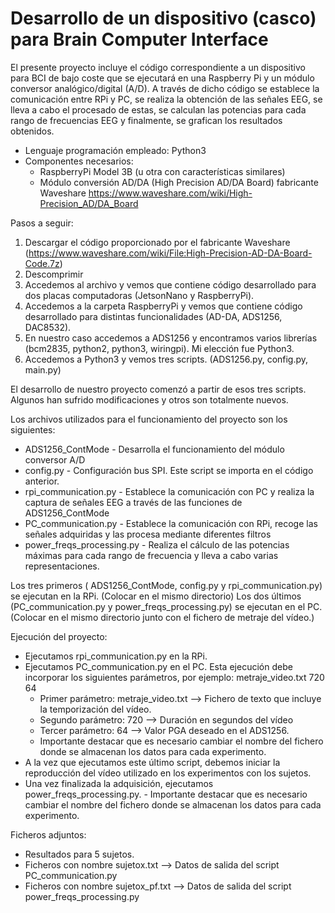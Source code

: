 # Desarrollo de un dispositivo (casco) para Brain Computer Interface
El presente proyecto incluye el código correspondiente a un dispositivo para BCI de bajo coste que se ejecutará en una Raspberry Pi y un módulo conversor analógico/digital (A/D).
A través de dicho código se establece la comunicación entre RPi y PC, se realiza la obtención de las señales EEG, se lleva a cabo el procesado de estas,
se calculan las potencias para cada rango de frecuencias EEG y finalmente, se grafican los resultados obtenidos.

- Lenguaje programación empleado: Python3
- Componentes necesarios:
    - RaspberryPi Model 3B (u otra con características similares)
    - Módulo conversión AD/DA (High Precision AD/DA Board) fabricante Waveshare https://www.waveshare.com/wiki/High-Precision_AD/DA_Board

Pasos a seguir:
1. Descargar el código proporcionado por el fabricante Waveshare (https://www.waveshare.com/wiki/File:High-Precision-AD-DA-Board-Code.7z)
2. Descomprimir
3. Accedemos al archivo y vemos que contiene código desarrollado para dos placas computadoras (JetsonNano y RaspberryPi).
4. Accedemos a la carpeta RaspberryPi y vemos que contiene código desarrollado para distintas funcionalidades (AD-DA, ADS1256, DAC8532).
5. En nuestro caso accedemos a ADS1256 y encontramos varios librerías (bcm2835, python2, python3, wiringpi). Mi elección fue Python3.
6. Accedemos a Python3 y vemos tres scripts. (ADS1256.py, config.py, main.py)

El desarrollo de nuestro proyecto comenzó a partir de esos tres scripts. Algunos han sufrido modificaciones y otros son totalmente nuevos.

Los archivos utilizados para el funcionamiento del proyecto son los siguientes:
- ADS1256_ContMode - Desarrolla el funcionamiento del módulo conversor A/D
- config.py - Configuración bus SPI. Este script se importa en el código anterior. 
- rpi_communication.py - Establece la comunicación con PC y realiza la captura de señales EEG a través de las funciones de ADS1256_ContMode
- PC_communication.py - Establece la comunicación con RPi, recoge las señales adquiridas y las procesa mediante diferentes filtros
- power_freqs_processing.py - Realiza el cálculo de las potencias máximas para cada rango de frecuencia y lleva a cabo varias representaciones.

Los tres primeros ( ADS1256_ContMode, config.py y rpi_communication.py) se ejecutan en la RPi. (Colocar en el mismo directorio)
Los dos últimos (PC_communication.py y power_freqs_processing.py) se ejecutan en el PC. (Colocar en el mismo directorio junto con el fichero de metraje del vídeo.)

Ejecución del proyecto:
- Ejecutamos rpi_communication.py en la RPi.
- Ejecutamos PC_communication.py en el PC. Esta ejecución debe incorporar los siguientes parámetros, por ejemplo: metraje_video.txt 720 64
    - Primer parámetro: metraje_video.txt --> Fichero de texto que incluye la temporización del vídeo.
    - Segundo parámetro: 720 --> Duración en segundos del vídeo
    - Tercer parámetro: 64 --> Valor PGA deseado en el ADS1256.
    - Importante destacar que es necesario cambiar el nombre del fichero donde se almacenan los datos para cada experimento.
- A la vez que ejecutamos este último script, debemos iniciar la reproducción del vídeo utilizado en los experimentos con los sujetos.
- Una vez finalizada la adquisición, ejecutamos power_freqs_processing.py. 
      - Importante destacar que es necesario cambiar el nombre del fichero donde se almacenan los datos para cada experimento.


Ficheros adjuntos:
  - Resultados para 5 sujetos. 
  - Ficheros con nombre sujetox.txt --> Datos de salida del script PC_communication.py
  - Ficheros con nombre sujetox_pf.txt --> Datos de salida del script power_freqs_processing.py
